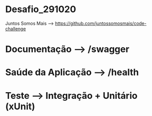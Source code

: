 # Desafio_291020
Juntos Somos Mais --> https://github.com/juntossomosmais/code-challenge

# Documentação --> /swagger

# Saúde da Aplicação --> /health

# Teste --> Integração + Unitário (xUnit)
